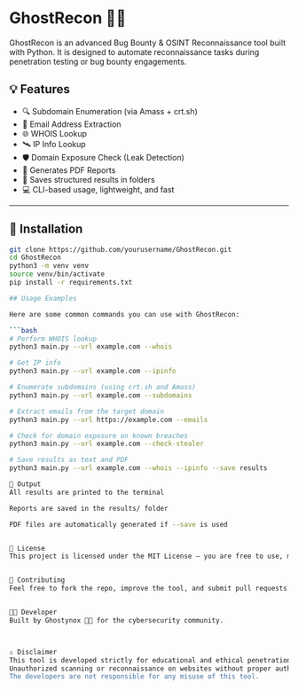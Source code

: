 # GhostRecon 🕵️‍♂️

GhostRecon is an advanced Bug Bounty & OSINT Reconnaissance tool built with Python. It is designed to automate reconnaissance tasks during penetration testing or bug bounty engagements.

## 💡 Features

- 🔍 Subdomain Enumeration (via Amass + crt.sh)
- 📧 Email Address Extraction
- 🌐 WHOIS Lookup
- 🛰️ IP Info Lookup
- 🛡️ Domain Exposure Check (Leak Detection)
- 📝 Generates PDF Reports
- 📁 Saves structured results in folders
- 💻 CLI-based usage, lightweight, and fast

---

## 🚀 Installation

```bash
git clone https://github.com/yourusername/GhostRecon.git
cd GhostRecon
python3 -m venv venv
source venv/bin/activate
pip install -r requirements.txt

## Usage Examples

Here are some common commands you can use with GhostRecon:

```bash
# Perform WHOIS lookup
python3 main.py --url example.com --whois

# Get IP info
python3 main.py --url example.com --ipinfo

# Enumerate subdomains (using crt.sh and Amass)
python3 main.py --url example.com --subdomains

# Extract emails from the target domain
python3 main.py --url https://example.com --emails

# Check for domain exposure on known breaches
python3 main.py --url example.com --check-stealer

# Save results as text and PDF
python3 main.py --url example.com --whois --ipinfo --save results

📂 Output
All results are printed to the terminal

Reports are saved in the results/ folder

PDF files are automatically generated if --save is used


📄 License
This project is licensed under the MIT License — you are free to use, modify, and share.


🤝 Contributing
Feel free to fork the repo, improve the tool, and submit pull requests.


👨‍💻 Developer
Built by Ghostynox 🐱‍💻 for the cybersecurity community.



⚠️ Disclaimer
This tool is developed strictly for educational and ethical penetration testing purposes only.
Unauthorized scanning or reconnaissance on websites without proper authorization is illegal and against GitHub's Terms of Service.
The developers are not responsible for any misuse of this tool.
